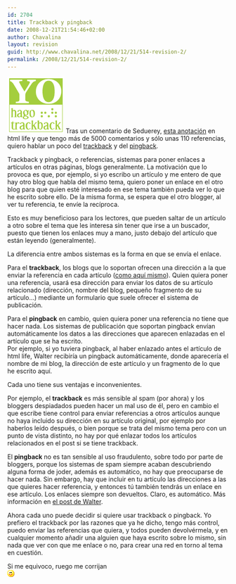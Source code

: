 ```yaml
---
id: 2704
title: Trackback y pingback
date: 2008-12-21T21:54:46+02:00
author: Chavalina
layout: revision
guid: http://www.chavalina.net/2008/12/21/514-revision-2/
permalink: /2008/12/21/514-revision-2/
---
```

<img class="imgizqda" src="/imagenes/fotos/trackb.png" alt="Yo hago trackback" /> Tras un comentario de Seduerey, <a href="http://www.htmllife.com/archivos/yo-no-hago-trackback/" target="_blank">esta anotaci&oacute;n</a> en html life y que tengo m&aacute;s de 5000 comentarios y s&oacute;lo unas 110 referencias, quiero hablar un poco del <a href="http://en.wikipedia.org/wiki/Trackback" target="_blank">trackback</a> y del <a href="http://en.wikipedia.org/wiki/Pingback" target="_blank">pingback</a>.

Trackback y pingback, o referencias, sistemas para poner enlaces a art&iacute;culos en otras p&aacute;ginas, blogs generalmente. La motivaci&oacute;n que lo provoca es que, por ejemplo, si yo escribo un art&iacute;culo y me entero de que hay otro blog que habla del mismo tema, quiero poner un enlace en el otro blog para que quien est&eacute; interesado en ese tema tambi&eacute;n pueda ver lo que he escrito sobre ello. De la misma forma, se espera que el otro blogger, al ver tu referencia, te env&iacute;e la rec&iacute;proca.

Esto es muy beneficioso para los lectores, que pueden saltar de un art&iacute;culo a otro sobre el tema que les interesa sin tener que irse a un buscador, puesto que tienen los enlaces muy a mano, justo debajo del art&iacute;culo que est&aacute;n leyendo (generalmente).

La diferencia entre ambos sistemas es la forma en que se env&iacute;a el enlace.

Para el **trackback**, los blogs que lo soportan ofrecen una direcci&oacute;n a la que enviar la referencia en cada art&iacute;culo (<a href="http://www.chavalina.net/comentar.php?idpost=175&#038;q=trackback#referencias" target="_blank">como aqu&iacute; mismo</a>). Quien quiera poner una referencia, usar&aacute; esa direcci&oacute;n para enviar los datos de su art&iacute;culo relacionado (direcci&oacute;n, nombre del blog, peque&ntilde;o fragmento de su art&iacute;culo&#8230;) mediante un formulario que suele ofrecer el sistema de publicaci&oacute;n.

Para el **pingback** en cambio, quien quiera poner una referencia no tiene que hacer nada. Los sistemas de publicaci&oacute;n que soportan pingback env&iacute;an autom&aacute;ticamente los datos a las direcciones que aparecen enlazadas en el art&iacute;culo que se ha escrito.  
Por ejemplo, si yo tuviera pingback, al haber enlazado antes el art&iacute;culo de html life, Walter recibir&iacute;a un pingback autom&aacute;ticamente, donde aparecer&iacute;a el nombre de mi blog, la direcci&oacute;n de este art&iacute;culo y un fragmento de lo que he escrito aqu&iacute;.

Cada uno tiene sus ventajas e inconvenientes. 

Por ejemplo, el **trackback** es m&aacute;s sensible al spam (por ahora) y los bloggers despiadados pueden hacer un mal uso de &eacute;l, pero en cambio el que escribe tiene control para enviar referencias a otros art&iacute;culos aunque no haya incluido su direcci&oacute;n en su art&iacute;culo original, por ejemplo por haberlos le&iacute;do despu&eacute;s, o bien porque se trata del mismo tema pero con un punto de vista distinto, no hay por qu&eacute; enlazar todos los art&iacute;culos relacionados en el post si se tiene trackback.

El **pingback** no es tan sensible al uso fraudulento, sobre todo por parte de bloggers, porque los sistemas de spam siempre acaban descubriendo alguna forma de joder, adem&aacute;s es autom&aacute;tico, no hay que preocuparse de hacer nada. Sin embargo, hay que incluir en tu art&iacute;culo las direcciones a las que quieres hacer referencia, y entonces t&uacute; tambi&eacute;n tendr&aacute;s un enlace en ese art&iacute;culo. Los enlaces siempre son devueltos. Claro, es autom&aacute;tico. M&aacute;s informaci&oacute;n en <a href="http://www.htmllife.com/archivos/yo-no-hago-trackback/" target="_blank">el post de Walter</a>.

Ahora cada uno puede decidir si quiere usar trackback o pingback. Yo prefiero el trackback por las razones que ya he dicho, tengo m&aacute;s control, puedo enviar las referencias que quiera, y todos pueden devolv&eacute;rmela, y en cualquier momento a&ntilde;adir una alguien que haya escrito sobre lo mismo, sin nada que ver con que me enlace o no, para crear una red en torno al tema en cuesti&oacute;n.

Si me equivoco, ruego me corrijan  
![emo](/imagenes/emoticonos/sonrisa.gif)